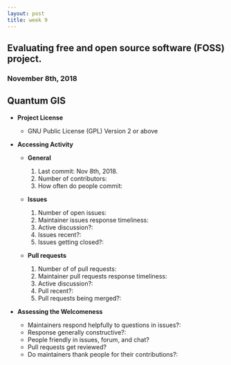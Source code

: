 ```yaml
---
layout: post
title: week 9
---
```



## Evaluating free and open source software (FOSS) project.
### November 8th, 2018

## Quantum GIS
* **Project License**
  * GNU Public License (GPL) Version 2 or above

* **Accessing Activity**
  * **General**
    1. Last commit: Nov 8th, 2018.
    2. Number of contributors: 
    3. How often do people commit:

  * **Issues**
    1. Number of open issues:
    2. Maintainer issues response timeliness: 
    3. Active discussion?:
    4. Issues recent?:
    5. Issues getting closed?:

  * **Pull requests**
    1. Number of of pull requests:
    2. Maintainer pull requests response timeliness:
    3. Active discussion?:
    4. Pull recent?:
    5. Pull requests being merged?:

* **Assessing the Welcomeness**
  * Maintainers respond helpfully to questions in issues?:
  * Response generally constructive?:
  * People friendly in issues, forum, and chat?
  * Pull requests get reviewed?
  * Do maintainers thank people for their contributions?: 


